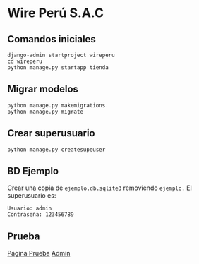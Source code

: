 # Wire Perú S.A.C

## Comandos iniciales

```
django-admin startproject wireperu
cd wireperu
python manage.py startapp tienda
```

## Migrar modelos

```
python manage.py makemigrations
python manage.py migrate
```

## Crear superusuario

```
python manage.py createsupeuser
```

## BD Ejemplo

Crear una copia de `ejemplo.db.sqlite3` removiendo `ejemplo.`
El superusuario es:

```
Usuario: admin
Contraseña: 123456789
```

## Prueba

[Página Prueba](https://cryptic-beach-87901.herokuapp.com/)
[Admin](https://cryptic-beach-87901.herokuapp.com/admin)